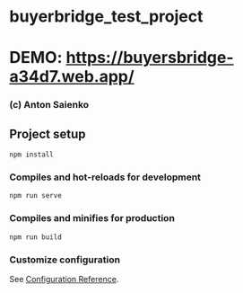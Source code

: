 # buyerbridge_test_project

# DEMO: https://buyersbridge-a34d7.web.app/

### (c) Anton Saienko


## Project setup
```
npm install
```

### Compiles and hot-reloads for development
```
npm run serve
```

### Compiles and minifies for production
```
npm run build
```

### Customize configuration
See [Configuration Reference](https://cli.vuejs.org/config/).
